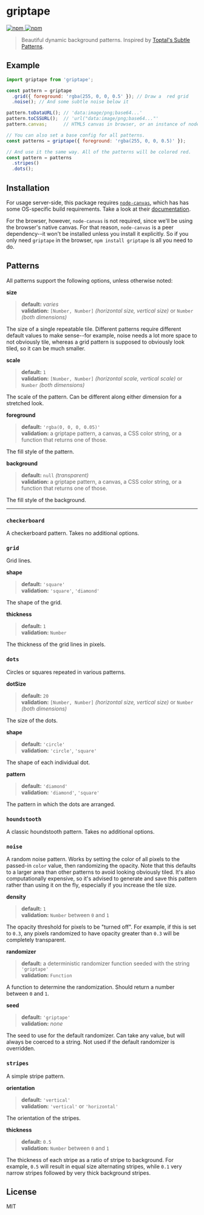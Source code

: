 # griptape

[![npm](https://img.shields.io/npm/v/griptape.svg) ![npm](https://img.shields.io/npm/dm/griptape.svg)](https://www.npmjs.com/package/griptape)

> Beautiful dynamic background patterns. Inspired by [Toptal's Subtle Patterns](https://www.toptal.com/designers/subtlepatterns/).

## Example

```javascript
import griptape from 'griptape';

const pattern = griptape
  .grid({ foreground: 'rgba(255, 0, 0, 0.5' }); // Draw a  red grid
  .noise(); // And some subtle noise below it

pattern.toDataURL(); // 'data:image/png;base64...'
pattern.toCSSURL();  // 'url("data:image/png;base64..."'
pattern.canvas;      // HTML5 canvas in browser, or an instance of node-canvas on the server.
```
```javascript
// You can also set a base config for all patterns.
const patterns = griptape({ foreground: 'rgba(255, 0, 0, 0.5)' });

// And use it the same way. All of the patterns will be colored red.
const pattern = patterns
  .stripes()
  .dots();
```

## Installation

For usage server-side, this package requires [`node-canvas`](https://www.npmjs.com/package/canvas), which has has some OS-specific build requirements. Take a look at their [documentation](https://github.com/Automattic/node-canvas/wiki/_pages).

For the browser, however, `node-canvas` is not required, since we'll be using the browser's native canvas. For that reason, `node-canvas` is a peer dependency--it won't be installed unless you install it explicitly. So if you only need `griptape` in the browser, `npm install griptape` is all you need to do.

## Patterns

All patterns support the following options, unless otherwise noted:

**size**  
>**default:** *varies*  
**validation:** `[Number, Number]` *(horizontal size, vertical size)* or `Number` *(both dimensions)*  

The size of a single repeatable tile. Different patterns require different default values to make sense--for example, noise needs a lot more space to not obviously tile, whereas a grid pattern is supposed to obviously look tiled, so it can be much smaller.

**scale**  
>**default:** `1`  
**validation:** `[Number, Number]` *(horizontal scale, vertical scale)* or `Number` *(both dimensions)*  

The scale of the pattern. Can be different along either dimension for a stretched look.

**foreground**  
>**default:** `'rgba(0, 0, 0, 0.05)'`  
**validation:** a griptape pattern, a canvas, a CSS color string, or a function that returns one of those.

The fill style of the pattern.  

**background**  
>**default:** `null` *(transparent)*  
**validation:** a griptape pattern, a canvas, a CSS color string, or a function that returns one of those.  

The fill style of the background.

--------
### `checkerboard`

A checkerboard pattern. Takes no additional options.

### `grid`

Grid lines.

**shape**  
>**default:** `'square'`  
**validation:** `'square'`, `'diamond'`

The shape of the grid.

**thickness**  
>**default:** `1`  
**validation:** `Number`  

The thickness of the grid lines in pixels.

### `dots`

Circles or squares repeated in various patterns.

**dotSize**  
>**default:** `20`  
**validation:** `[Number, Number]` *(horizontal size, vertical size)* or `Number` *(both dimensions)* 

The size of the dots.

**shape**  
>**default:** `'circle'`  
**validation:** `'circle'`, `'square'`  

The shape of each individual dot.

**pattern**  
>**default:** `'diamond'`  
**validation:** `'diamond'`, `'square'`  

The pattern in which the dots are arranged.

### `houndstooth`

A classic houndstooth pattern. Takes no additional options.

### `noise`

A random noise pattern. Works by setting the color of all pixels to the passed-in `color` value, then randomizing the opacity. Note that this defaults to a larger area than other patterns to avoid looking obviously tiled. It's also computationally expensive, so it's advised to generate and save this pattern rather than using it on the fly, especially if you increase the tile size.

**density**  
>**default:** `1`  
**validation:** `Number` between `0` and `1`

The opacity threshold for pixels to be "turned off". For example, if this is set to `0.3`, any pixels randomized to have opacity greater than `0.3` will be completely transparent.

**randomizer**  
>**default:** a deterministic randomizer function seeded with the string `'griptape'`  
**validation:** `Function`

A function to determine the randomization. Should return a number between `0` and `1`.

**seed**  
>**default:** `'griptape'`  
**validation:** *none*

The seed to use for the default randomizer. Can take any value, but will always be coerced to a string. Not used if the default randomizer is overridden.

### `stripes`

A simple stripe pattern.

**orientation**  
>**default:** `'vertical'`  
**validation:** `'vertical'` or `'horizontal'`  

The orientation of the stripes.

**thickness**  
>**default:** `0.5`  
**validation:** `Number` between `0` and `1`  

The thickness of each stripe as a ratio of stripe to background. For example, `0.5` will result in equal size alternating stripes, while `0.1` very narrow stripes followed by very thick background stripes.

## License

MIT
